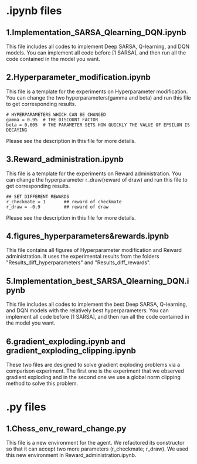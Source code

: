 # .ipynb files

## 1.Implementation_SARSA_Qlearning_DQN.ipynb
This file includes all codes to implement Deep SARSA, Q-learning, and DQN models. You can implement all code before [1 SARSA], and then run all the code contained in the model you want.

## 2.Hyperparameter_modification.ipynb
This file is a template for the experiments on Hyperparameter modification. You can change the two hyperparameters(gamma and beta) and run this file to get corresponding results.
```
# HYPERPARAMETERS WHICH CAN BE CHANGED 
gamma = 0.95  # THE DISCOUNT FACTOR
beta = 0.005  # THE PARAMETER SETS HOW QUICKLY THE VALUE OF EPSILON IS DECAYING
```
Please see the description in this file for more details.

## 3.Reward_administration.ipynb
This file is a template for the experiments on Reward administration. You can change the hyperparameter r_draw(reward of draw) and run this file to get corresponding results.
```
## SET DIFFERENT REWARDS
r_checkmate = 1       ## reward of checkmate
r_draw = -0.9         ## reward of draw
```
Please see the description in this file for more details.

## 4.figures_hyperparameters&rewards.ipynb
This file contains all figures of Hyperparameter modification and Reward administration. It uses the experimental results from the folders "Results_diff_hyperparameters" and "Results_diff_rewards".

## 5.Implementation_best_SARSA_Qlearning_DQN.ipynb
This file includes all codes to implement the best Deep SARSA, Q-learning, and DQN models with the relatively best hyperparameters.
You can implement all code before [1 SARSA], and then run all the code contained in the model you want.

## 6.gradient_exploding.ipynb and gradient_exploding_clipping.ipynb
These two files are designed to solve gradient exploding problems via a comparison experiment. The first one is the experiment that we observed gradient exploding and in the second one we use a global norm clipping method to solve this problem.

# .py files

## 1.Chess_env_reward_change.py
This file is a new environment for the agent. We refactored its constructor so that it can accept two more parameters (r_checkmate; r_draw). We used this new environment in Reward_administration.ipynb.
